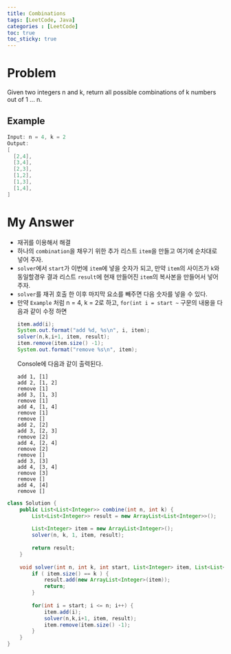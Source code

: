 ```yaml
---
title: Combinations
tags: [LeetCode, Java]
categories : [LeetCode]
toc: true
toc_sticky: true
---
```


# Problem

Given two integers n and k, return all possible combinations of k numbers out of 1 ... n.

## Example

```swift
Input: n = 4, k = 2
Output:
[
  [2,4],
  [3,4],
  [2,3],
  [1,2],
  [1,3],
  [1,4],
]
```

# My Answer

* 재귀를 이용해서 해결
* 하나의 `combination`을 채우기 위한 추가 리스트 `item`을 만들고 여기에 순차대로 넣어 주자.
* `solver`에서 `start`가 이번에 `item`에 넣을 숫자가 되고, 만약 `item`의 사이즈가 `k`와 동일할경우 결과 리스트 `result`에 현재 만들어진 `item`의 복사본을 만들어서 넣어 주자.
* `solver`를 재귀 호출 한 이후 마지막 요소를 빼주면 다음 숫자를 넣을 수 있다.
* 만약 `Example` 처럼 n = 4, k = 2로 하고, `for(int i = start ~` 구문의 내용을 다음과 같이 수정 하면 
    ```java
    item.add(i);
    System.out.format("add %d, %s\n", i, item);
    solver(n,k,i+1, item, result);
    item.remove(item.size() -1);
    System.out.format("remove %s\n", item);
    ```
    Console에 다음과 같이 출력된다.
    ```
    add 1, [1]
    add 2, [1, 2]
    remove [1]
    add 3, [1, 3]
    remove [1]
    add 4, [1, 4]
    remove [1]
    remove []
    add 2, [2]
    add 3, [2, 3]
    remove [2]
    add 4, [2, 4]
    remove [2]
    remove []
    add 3, [3]
    add 4, [3, 4]
    remove [3]
    remove []
    add 4, [4]
    remove []
    ```
  
```java
class Solution {
    public List<List<Integer>> combine(int n, int k) {
        List<List<Integer>> result = new ArrayList<List<Integer>>();
        
        List<Integer> item = new ArrayList<Integer>();
        solver(n, k, 1, item, result);
            
        return result;
    }
    
    void solver(int n, int k, int start, List<Integer> item, List<List<Integer>> result) {
        if ( item.size() == k ) {
            result.add(new ArrayList<Integer>(item));
            return;
        }
        
        for(int i = start; i <= n; i++) {
            item.add(i);
            solver(n,k,i+1, item, result);
            item.remove(item.size() -1);
        }
    }
}
```

